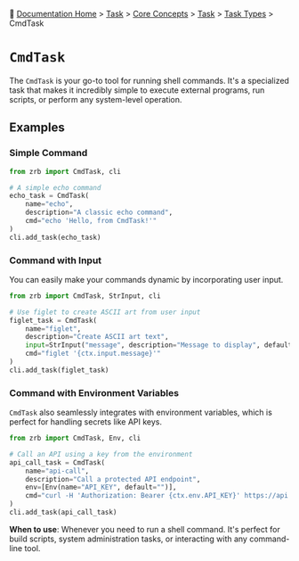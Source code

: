 🔖 [Documentation Home](../../../README.md) > [Task](../../../README.md) > [Core Concepts](../../README.md) > [Task](../README.md) > [Task Types](./README.md) > CmdTask

# `CmdTask`

The `CmdTask` is your go-to tool for running shell commands. It's a specialized task that makes it incredibly simple to execute external programs, run scripts, or perform any system-level operation.

## Examples

### Simple Command

```python
from zrb import CmdTask, cli

# A simple echo command
echo_task = CmdTask(
    name="echo",
    description="A classic echo command",
    cmd="echo 'Hello, from CmdTask!'"
)
cli.add_task(echo_task)
```

### Command with Input

You can easily make your commands dynamic by incorporating user input.

```python
from zrb import CmdTask, StrInput, cli

# Use figlet to create ASCII art from user input
figlet_task = CmdTask(
    name="figlet",
    description="Create ASCII art text",
    input=StrInput("message", description="Message to display", default="Hello"),
    cmd="figlet '{ctx.input.message}'"
)
cli.add_task(figlet_task)
```

### Command with Environment Variables

`CmdTask` also seamlessly integrates with environment variables, which is perfect for handling secrets like API keys.

```python
from zrb import CmdTask, Env, cli

# Call an API using a key from the environment
api_call_task = CmdTask(
    name="api-call",
    description="Call a protected API endpoint",
    env=[Env(name="API_KEY", default="")],
    cmd="curl -H 'Authorization: Bearer {ctx.env.API_KEY}' https://api.example.com/data"
)
cli.add_task(api_call_task)
```

**When to use**: Whenever you need to run a shell command. It's perfect for build scripts, system administration tasks, or interacting with any command-line tool.